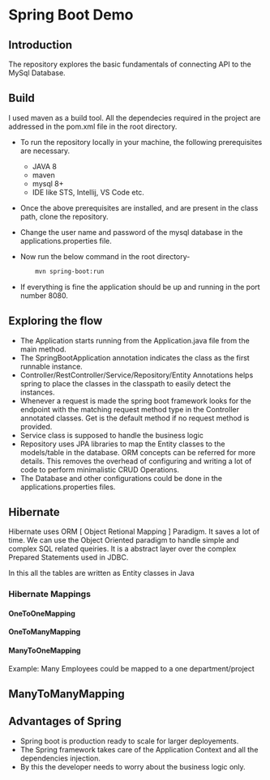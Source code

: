 # Spring Boot Demo

## Introduction

The repository explores the basic fundamentals of connecting API to the MySql Database.

## Build

I used maven as a build tool. All the dependecies required in the project are addressed in the pom.xml file in the root directory.

* To run the repository locally in your machine, the following prerequisites are necessary.
  * JAVA 8
  * maven
  * mysql 8+
  * IDE like STS, Intellij, VS Code etc.
* Once the above prerequisites are installed, and are present in the class path, clone the repository.
* Change the user name and password of the mysql database in the applications.properties file.
* Now run the below command in the root directory-

    ```bash
        mvn spring-boot:run
    ```

* If everything is fine the application should be up and running in the port number 8080.

## Exploring the flow

* The Application starts running from the Application.java file from the main method.
* The SpringBootApplication annotation indicates the class as the first runnable instance.
* Controller/RestController/Service/Repository/Entity Annotations helps spring to place the classes in the classpath to easily detect the instances.
* Whenever a request is made the spring boot framework looks for the endpoint with the matching request method type in the Controller annotated classes. Get is the default method if no request method is provided.
* Service class is supposed to handle the business logic
* Repository uses JPA libraries to map the Entity classes to the models/table in the database. ORM concepts can be referred for more details. This removes the overhead of configuring and writing a lot of code to perform minimalistic CRUD Operations.
* The Database and other configurations could be done in the applications.properties files.

## Hibernate

Hibernate uses ORM [ Object Retional Mapping ] Paradigm. It saves a lot of time. We can use the Object Oriented paradigm to handle simple and complex SQL related queiries. It is a abstract layer over the complex Prepared Statements used in JDBC.

In this all the tables are written as Entity classes in Java

### Hibernate Mappings

#### OneToOneMapping

#### OneToManyMapping

#### ManyToOneMapping

Example: Many Employees could be mapped to a one department/project

## ManyToManyMapping

## Advantages of Spring

* Spring boot is production ready to scale for larger deployements.
* The Spring framework takes care of the Application Context and all the dependencies injection.
* By this the developer needs to worry about the business logic only.
